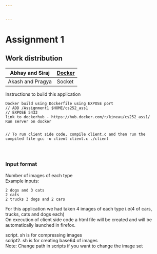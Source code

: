 ```yaml
---


---
```


<h1 id="assignment-1">Assignment 1</h1>
<h2 id="work-distribution">Work distribution</h2>

<table>
<thead>
<tr>
<th>Abhay  and Siraj</th>
  <th><a href='https://hub.docker.com/r/kineau/cs252_ass1/'>Docker</a></th>
</tr>
</thead>
<tbody>
<tr>
<td>Akash and Pragya</td>
<td>Socket</td>
</tr>
</tbody>
</table><p>Instructions to build this application</p>
<pre><code>Docker build using Dockerfile using EXPOSE port
// ADD /Assignment1 $HOME/cs252_ass1
// EXPOSE 5433
link to dockerhub - https://hub.docker.com/r/kineau/cs252_ass1/
Run server on docker

// To run client side code, compile client.c and then run the compiled file
gcc -o client client.c
./client

</code></pre>
<h3 id="input-format">Input format</h3>
<p>Number of images of each type<br>
Example inputs:</p>
<pre><code>2 dogs and 3 cats
2 cats
2 trucks 3 dogs and 2 cars
</code></pre>
<p>For this application we had taken 4 images of each type i.e(4 of cars, trucks, cats and dogs each)<br>
On execution of client side code a html file will be created and will be automatically launched in firefox.</p>
<p>script. sh is for compressing images<br>
script2. sh is for creating base64 of images<br>
Note: Change path in scripts if you want to change the image set</p>



